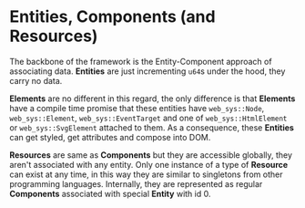 # Entities, Components (and Resources)

The backbone of the framework is the Entity-Component approach of associating data. **Entities** are just incrementing `u64`s under the hood, they carry no data.    

**Elements** are no different in this regard, the only difference is that **Elements** have a compile time promise that these entities have `web_sys::Node`, `web_sys::Element`, `web_sys::EventTarget` and one of `web_sys::HtmlElement` or `web_sys::SvgElement` attached to them. As a consequence, these **Entities** can get styled, get attributes and compose into DOM.

**Resources** are same as **Components** but they are accessible globally, they aren't associated with any entity. Only one instance of a type of **Resource** can exist at any time, in this way they are similar to singletons from other programming languages. Internally, they are represented as regular **Components** associated with special **Entity** with id 0.
